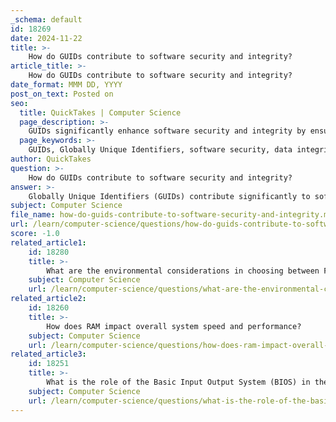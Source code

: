 ```yaml
---
_schema: default
id: 18269
date: 2024-11-22
title: >-
    How do GUIDs contribute to software security and integrity?
article_title: >-
    How do GUIDs contribute to software security and integrity?
date_format: MMM DD, YYYY
post_on_text: Posted on
seo:
  title: QuickTakes | Computer Science
  page_description: >-
    GUIDs significantly enhance software security and integrity by ensuring uniqueness, maintaining data integrity, facilitating system integration, enabling version control, and reducing risks in the software supply chain.
  page_keywords: >-
    GUIDs, Globally Unique Identifiers, software security, data integrity, collision prevention, system integration, version control, software lifecycle, supply chain security, UUID Version 5
author: QuickTakes
question: >-
    How do GUIDs contribute to software security and integrity?
answer: >-
    Globally Unique Identifiers (GUIDs) contribute significantly to software security and integrity in several ways:\n\n1. **Uniqueness and Collision Prevention**: GUIDs are designed to be unique across different systems and contexts. This uniqueness is crucial in preventing collisions and duplication of records when data from multiple sources are combined. By ensuring that each entity is distinctly identifiable, GUIDs help maintain data integrity, which is essential for secure software applications.\n\n2. **Data Integrity**: The use of GUIDs helps in maintaining the integrity of data throughout its lifecycle. When data is managed effectively, it reduces the risk of vulnerabilities being introduced during sourcing, development, and distribution. This is particularly important in environments where multiple applications or services interact with shared data.\n\n3. **Facilitating Integration**: GUIDs enable smoother integration of systems by providing consistent identifiers that can be recognized across different platforms. For instance, UUID Version 5 guarantees that the generated IDs are unique and consistent for the same input data across various systems, which is vital for maintaining data integrity and security in distributed environments.\n\n4. **Version Control and Tracking**: In software development, GUIDs can be used to track versions of software components or data entities. This capability is essential for ensuring that the correct versions are used and that any changes can be audited, thereby enhancing the overall security posture of the software.\n\n5. **Mitigating Risks in Software Supply Chain**: By using GUIDs, organizations can minimize the risk of vulnerabilities being inserted into software products during their lifecycle. This is part of a broader strategy to implement security controls that address common software vulnerabilities, thereby enhancing the security and integrity of the software supply chain.\n\nIn summary, GUIDs play a critical role in software security by ensuring uniqueness, maintaining data integrity, facilitating integration, enabling version control, and mitigating risks throughout the software development lifecycle. Their implementation is a key aspect of modern software development practices aimed at enhancing security and reliability.
subject: Computer Science
file_name: how-do-guids-contribute-to-software-security-and-integrity.md
url: /learn/computer-science/questions/how-do-guids-contribute-to-software-security-and-integrity
score: -1.0
related_article1:
    id: 18280
    title: >-
        What are the environmental considerations in choosing between FAT32 and EXT4?
    subject: Computer Science
    url: /learn/computer-science/questions/what-are-the-environmental-considerations-in-choosing-between-fat32-and-ext4
related_article2:
    id: 18260
    title: >-
        How does RAM impact overall system speed and performance?
    subject: Computer Science
    url: /learn/computer-science/questions/how-does-ram-impact-overall-system-speed-and-performance
related_article3:
    id: 18251
    title: >-
        What is the role of the Basic Input Output System (BIOS) in the booting process?
    subject: Computer Science
    url: /learn/computer-science/questions/what-is-the-role-of-the-basic-input-output-system-bios-in-the-booting-process
---
```


&nbsp;